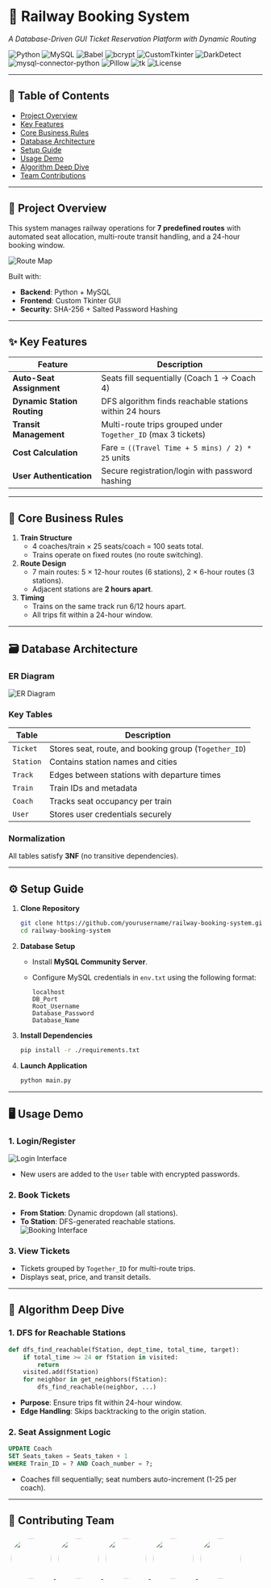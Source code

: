 
# 🚄 Railway Booking System  
*A Database-Driven GUI Ticket Reservation Platform with Dynamic Routing*  

![Python](https://img.shields.io/badge/Python-3.10-blue)
![MySQL](https://img.shields.io/badge/MySQL-8.0-orange)
![Babel](https://img.shields.io/badge/Babel-2.15.0-%2300599C)
![bcrypt](https://img.shields.io/badge/bcrypt-4.1.3-%2344B3A6)
![CustomTkinter](https://img.shields.io/badge/CustomTkinter-5.2.2-%23ED8B00)
![DarkDetect](https://img.shields.io/badge/DarkDetect-0.8.0-%231F1F1F)
![mysql-connector-python](https://img.shields.io/badge/mysql--connector--python-8.4.0-%234479A1)
![Pillow](https://img.shields.io/badge/Pillow-10.3.0-%2342B883)
![tk](https://img.shields.io/badge/tk-0.1.0-%2377B5FE)
![License](https://img.shields.io/badge/License-MIT-green)

---

## 📖 Table of Contents  
- [Project Overview](#-project-overview)  
- [Key Features](#-key-features)  
- [Core Business Rules](#-core-business-rules)  
- [Database Architecture](#-database-architecture)  
- [Setup Guide](#-setup-guide)  
- [Usage Demo](#-usage-demo)  
- [Algorithm Deep Dive](#-algorithm-deep-dive)  
- [Team Contributions](#-team-contributions)  

---

## 🚀 Project Overview  
This system manages railway operations for **7 predefined routes** with automated seat allocation, multi-route transit handling, and a 24-hour booking window. 

![Route Map](route_map.png)  

Built with:  
- **Backend**: Python + MySQL  
- **Frontend**: Custom Tkinter GUI  
- **Security**: SHA-256 + Salted Password Hashing  

---

## ✨ Key Features  
| Feature | Description |  
|---------|-------------|  
| **Auto-Seat Assignment** | Seats fill sequentially (Coach 1 → Coach 4) |  
| **Dynamic Station Routing** | DFS algorithm finds reachable stations within 24 hours |  
| **Transit Management** | Multi-route trips grouped under `Together_ID` (max 3 tickets) |  
| **Cost Calculation** | Fare = `((Travel Time + 5 mins) / 2) * 25` units |  
| **User Authentication** | Secure registration/login with password hashing |  

---

## 📜 Core Business Rules  
1. **Train Structure**  
   - 4 coaches/train × 25 seats/coach = 100 seats total.  
   - Trains operate on fixed routes (no route switching).  
2. **Route Design**  
   - 7 main routes: 5 × 12-hour routes (6 stations), 2 × 6-hour routes (3 stations).  
   - Adjacent stations are **2 hours apart**.  
3. **Timing**  
   - Trains on the same track run 6/12 hours apart.  
   - All trips fit within a 24-hour window.  

---

## 🗃️ Database Architecture  
### ER Diagram  
![ER Diagram](er_diagram.png)  

### Key Tables  
| Table | Description |  
|-------|-------------|  
| `Ticket` | Stores seat, route, and booking group (`Together_ID`) |  
| `Station` | Contains station names and cities |  
| `Track` | Edges between stations with departure times |  
| `Train` | Train IDs and metadata |  
| `Coach` | Tracks seat occupancy per train |  
| `User` | Stores user credentials securely |  

### Normalization  
All tables satisfy **3NF** (no transitive dependencies).  

---

## ⚙️ Setup Guide  
1. **Clone Repository**  
   ```bash
   git clone https://github.com/yourusername/railway-booking-system.git
   cd railway-booking-system
   ```  
2. **Database Setup**  
   - Install **MySQL Community Server**.  
   - Configure MySQL credentials in `env.txt` using the following format:  

     ```
     localhost
     DB_Port
     Root_Username
     Database_Password
     Database_Name
     ```
   
3. **Install Dependencies**  
   ```bash
   pip install -r ./requirements.txt
   ```  
4. **Launch Application**  
   ```bash
   python main.py
   ```  

---

## 🖥️ Usage Demo  
### 1. Login/Register  
![Login Interface](login_demo.png)  
- New users are added to the `User` table with encrypted passwords.  

### 2. Book Tickets  
- **From Station**: Dynamic dropdown (all stations).  
- **To Station**: DFS-generated reachable stations.  
![Booking Interface](booking_demo.png)  

### 3. View Tickets  
- Tickets grouped by `Together_ID` for multi-route trips.  
- Displays seat, price, and transit details.  

---

## 🧠 Algorithm Deep Dive  
### 1. **DFS for Reachable Stations**  
```python
def dfs_find_reachable(fStation, dept_time, total_time, target):
    if total_time >= 24 or fStation in visited:
        return
    visited.add(fStation)
    for neighbor in get_neighbors(fStation):
        dfs_find_reachable(neighbor, ...)
```  
- **Purpose**: Ensure trips fit within 24-hour window.  
- **Edge Handling**: Skips backtracking to the origin station.  

### 2. **Seat Assignment Logic**  
```sql
UPDATE Coach 
SET Seats_taken = Seats_taken + 1 
WHERE Train_ID = ? AND Coach_number = ?;
```  
- Coaches fill sequentially; seat numbers auto-increment (1-25 per coach).  

---

## 👥 Contributing Team

<a href="https://github.com/hamdiitarek">
  <img src="https://avatars.githubusercontent.com/hamdiitarek?size=100" width="80" style="border-radius:50%; margin:5px;"/>
</a>
<a href="https://github.com/Doha04">
  <img src="https://avatars.githubusercontent.com/Doha04?size=100" width="80" style="border-radius:50%; margin:5px;"/>
</a>
<a href="https://github.com/abdelrahman-safwat">
  <img src="https://avatars.githubusercontent.com/abdelrahman-safwat?size=100" width="80" style="border-radius:50%; margin:5px;"/>
</a>
<a href="https://github.com/omarrwalid">
  <img src="https://avatars.githubusercontent.com/omarrwalid?size=100" width="80" style="border-radius:50%; margin:5px;"/>
</a>
<a href="https://github.com/Lionixes">
  <img src="https://avatars.githubusercontent.com/Lionixes?size=100" width="80" style="border-radius:50%; margin:5px;"/>
</a>

